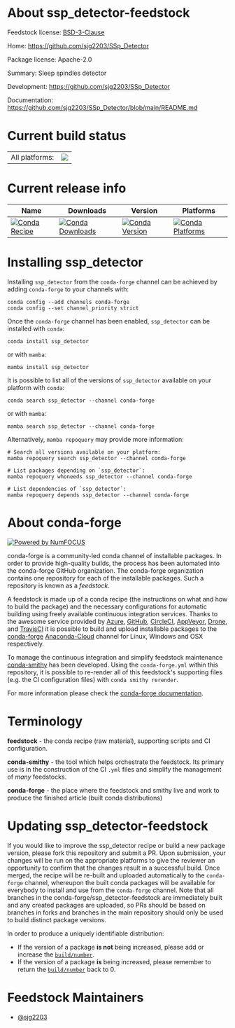 About ssp_detector-feedstock
============================

Feedstock license: [BSD-3-Clause](https://github.com/conda-forge/ssp_detector-feedstock/blob/main/LICENSE.txt)

Home: https://github.com/sjg2203/SSp_Detector

Package license: Apache-2.0

Summary: Sleep spindles detector

Development: https://github.com/sjg2203/SSp_Detector

Documentation: https://github.com/sjg2203/SSp_Detector/blob/main/README.md

Current build status
====================


<table><tr><td>All platforms:</td>
    <td>
      <a href="https://dev.azure.com/conda-forge/feedstock-builds/_build/latest?definitionId=20644&branchName=main">
        <img src="https://dev.azure.com/conda-forge/feedstock-builds/_apis/build/status/ssp_detector-feedstock?branchName=main">
      </a>
    </td>
  </tr>
</table>

Current release info
====================

| Name | Downloads | Version | Platforms |
| --- | --- | --- | --- |
| [![Conda Recipe](https://img.shields.io/badge/recipe-ssp_detector-green.svg)](https://anaconda.org/conda-forge/ssp_detector) | [![Conda Downloads](https://img.shields.io/conda/dn/conda-forge/ssp_detector.svg)](https://anaconda.org/conda-forge/ssp_detector) | [![Conda Version](https://img.shields.io/conda/vn/conda-forge/ssp_detector.svg)](https://anaconda.org/conda-forge/ssp_detector) | [![Conda Platforms](https://img.shields.io/conda/pn/conda-forge/ssp_detector.svg)](https://anaconda.org/conda-forge/ssp_detector) |

Installing ssp_detector
=======================

Installing `ssp_detector` from the `conda-forge` channel can be achieved by adding `conda-forge` to your channels with:

```
conda config --add channels conda-forge
conda config --set channel_priority strict
```

Once the `conda-forge` channel has been enabled, `ssp_detector` can be installed with `conda`:

```
conda install ssp_detector
```

or with `mamba`:

```
mamba install ssp_detector
```

It is possible to list all of the versions of `ssp_detector` available on your platform with `conda`:

```
conda search ssp_detector --channel conda-forge
```

or with `mamba`:

```
mamba search ssp_detector --channel conda-forge
```

Alternatively, `mamba repoquery` may provide more information:

```
# Search all versions available on your platform:
mamba repoquery search ssp_detector --channel conda-forge

# List packages depending on `ssp_detector`:
mamba repoquery whoneeds ssp_detector --channel conda-forge

# List dependencies of `ssp_detector`:
mamba repoquery depends ssp_detector --channel conda-forge
```


About conda-forge
=================

[![Powered by
NumFOCUS](https://img.shields.io/badge/powered%20by-NumFOCUS-orange.svg?style=flat&colorA=E1523D&colorB=007D8A)](https://numfocus.org)

conda-forge is a community-led conda channel of installable packages.
In order to provide high-quality builds, the process has been automated into the
conda-forge GitHub organization. The conda-forge organization contains one repository
for each of the installable packages. Such a repository is known as a *feedstock*.

A feedstock is made up of a conda recipe (the instructions on what and how to build
the package) and the necessary configurations for automatic building using freely
available continuous integration services. Thanks to the awesome service provided by
[Azure](https://azure.microsoft.com/en-us/services/devops/), [GitHub](https://github.com/),
[CircleCI](https://circleci.com/), [AppVeyor](https://www.appveyor.com/),
[Drone](https://cloud.drone.io/welcome), and [TravisCI](https://travis-ci.com/)
it is possible to build and upload installable packages to the
[conda-forge](https://anaconda.org/conda-forge) [Anaconda-Cloud](https://anaconda.org/)
channel for Linux, Windows and OSX respectively.

To manage the continuous integration and simplify feedstock maintenance
[conda-smithy](https://github.com/conda-forge/conda-smithy) has been developed.
Using the ``conda-forge.yml`` within this repository, it is possible to re-render all of
this feedstock's supporting files (e.g. the CI configuration files) with ``conda smithy rerender``.

For more information please check the [conda-forge documentation](https://conda-forge.org/docs/).

Terminology
===========

**feedstock** - the conda recipe (raw material), supporting scripts and CI configuration.

**conda-smithy** - the tool which helps orchestrate the feedstock.
                   Its primary use is in the construction of the CI ``.yml`` files
                   and simplify the management of *many* feedstocks.

**conda-forge** - the place where the feedstock and smithy live and work to
                  produce the finished article (built conda distributions)


Updating ssp_detector-feedstock
===============================

If you would like to improve the ssp_detector recipe or build a new
package version, please fork this repository and submit a PR. Upon submission,
your changes will be run on the appropriate platforms to give the reviewer an
opportunity to confirm that the changes result in a successful build. Once
merged, the recipe will be re-built and uploaded automatically to the
`conda-forge` channel, whereupon the built conda packages will be available for
everybody to install and use from the `conda-forge` channel.
Note that all branches in the conda-forge/ssp_detector-feedstock are
immediately built and any created packages are uploaded, so PRs should be based
on branches in forks and branches in the main repository should only be used to
build distinct package versions.

In order to produce a uniquely identifiable distribution:
 * If the version of a package **is not** being increased, please add or increase
   the [``build/number``](https://docs.conda.io/projects/conda-build/en/latest/resources/define-metadata.html#build-number-and-string).
 * If the version of a package **is** being increased, please remember to return
   the [``build/number``](https://docs.conda.io/projects/conda-build/en/latest/resources/define-metadata.html#build-number-and-string)
   back to 0.

Feedstock Maintainers
=====================

* [@sjg2203](https://github.com/sjg2203/)

